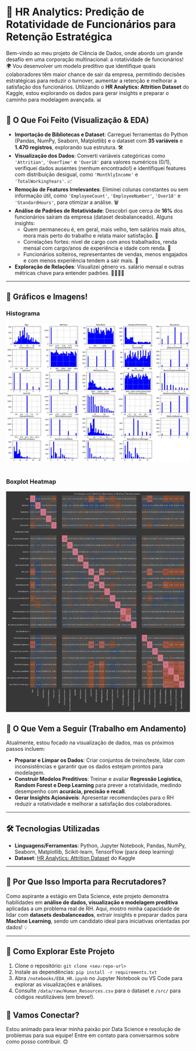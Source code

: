 # 🚀 HR Analytics: Predição de Rotatividade de Funcionários para Retenção Estratégica

Bem-vindo ao meu projeto de Ciência de Dados, onde abordo um grande desafio em uma corporação multinacional: a rotatividade de funcionários! 🌍 Vou desenvolver um modelo preditivo que identifique quais colaboradores têm maior chance de sair da empresa, permitindo decisões estratégicas para reduzir o turnover, aumentar a retenção e melhorar a satisfação dos funcionários. Utilizando o **HR Analytics: Attrition Dataset** do Kaggle, estou explorando os dados para gerar insights e preparar o caminho para modelagem avançada. 📊

## 🌟 O Que Foi Feito (Visualização & EDA)
- **Importação de Bibliotecas e Dataset**: Carreguei ferramentas do Python (Pandas, NumPy, Seaborn, Matplotlib) e o dataset com **35 variáveis** e **1.470 registros**, explorando sua estrutura. 🛠️
- **Visualização dos Dados**: Converti variáveis categóricas como `'Attrition'`, `'OverTime'` e `'Over18'` para valores numéricos (0/1), verifiquei dados ausentes (nenhum encontrado!) e identifiquei features com distribuição desigual, como `'MonthlyIncome'` e `'TotalWorkingYears'`. 📈
- **Remoção de Features Irrelevantes**: Eliminei colunas constantes ou sem informação útil, como `'EmployeeCount'`, `'EmployeeNumber'`, `'Over18'` e `'StandardHours'`, para otimizar a análise. 🗑️
- **Análise de Padrões de Rotatividade**: Descobri que cerca de **16%** dos funcionários saíram da empresa (dataset desbalanceado). Alguns insights:
  - Quem permaneceu é, em geral, mais velho, tem salários mais altos, mora mais perto do trabalho e relata maior satisfação. 👤
  - Correlações fortes: nível de cargo com anos trabalhados, renda mensal com cargo/anos de experiência e idade com renda. 🔗
  - Funcionários solteiros, representantes de vendas, menos engajados e com menos experiência tendem a sair mais. 🚪
- **Exploração de Relações**: Visualizei gênero vs. salário mensal e outras métricas chave para entender padrões. 👩‍💼👨‍💼

---

## 📸 Gráficos e Imagens!
<h3>Histograma</h3>
<img src="imgs/graph1.png" alt="Distribuição das Idades dos Funcionários" width="700" /> <br> <br>
<h3>Boxplot Heatmap</h3>
<img src="imgs/graph2.png" alt="Distribuição das Idades dos Funcionários" width="700" />



## 🚧 O Que Vem a Seguir (Trabalho em Andamento)
Atualmente, estou focado na visualização de dados, mas os próximos passos incluem:
- **Preparar e Limpar os Dados**: Criar conjuntos de treino/teste, lidar com inconsistências e garantir que os dados estejam prontos para modelagem.
- **Construir Modelos Preditivos**: Treinar e avaliar **Regressão Logística, Random Forest e Deep Learning** para prever a rotatividade, medindo desempenho com **acurácia, precisão e recall**.
- **Gerar Insights Açionáveis**: Apresentar recomendações para o RH reduzir a rotatividade e melhorar a satisfação dos colaboradores.

---

## 🛠️ Tecnologias Utilizadas
- **Linguagens/Ferramentas**: Python, Jupyter Notebook, Pandas, NumPy, Seaborn, Matplotlib, Scikit-learn, TensorFlow (para deep learning)
- **Dataset**: [HR Analytics: Attrition Dataset](https://www.kaggle.com/pavansubhashht/hr-analytics-attrition-dataset) do Kaggle

---

## 🌈 Por Que Isso Importa para Recrutadores?
Como aspirante a estágio em Data Science, este projeto demonstra habilidades em **análise de dados, visualização e modelagem preditiva** aplicadas a um problema real de RH. Aqui, mostro minha capacidade de lidar com **datasets desbalanceados**, extrair insights e preparar dados para **Machine Learning**, sendo um candidato ideal para iniciativas orientadas por dados! 💡

---

## 🚀 Como Explorar Este Projeto
1. Clone o repositório: `git clone <seu-repo-url>`  
2. Instale as dependências: `pip install -r requirements.txt`  
3. Abra `/notebooks/EDA_HR.ipynb` no Jupyter Notebook ou VS Code para explorar as visualizações e análises.  
4. Consulte `/data/raw/Human_Resources.csv` para o dataset e `/src/` para códigos reutilizáveis (em breve!). 



## 🤝 Vamos Conectar?
Estou animado para levar minha paixão por Data Science e resolução de problemas para sua equipe! Entre em contato para conversarmos sobre como posso contribuir. 😊
